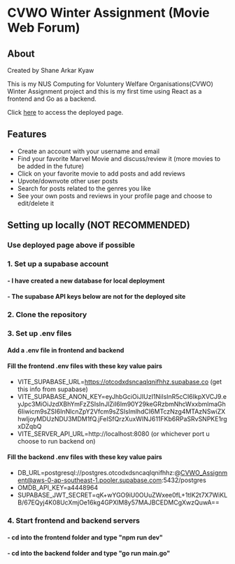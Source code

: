 # CVWO Winter Assignment (Movie Web Forum)

## About
Created by Shane Arkar Kyaw

This is my NUS Computing for Voluntery Welfare Organisations(CVWO) Winter Assignment project and this is my first time using React as a frontend and Go as a backend.

Click [here](https://cvwo-assignment-c89r.onrender.com/) to access the deployed page.

## Features
- Create an account with your username and email
- Find your favorite Marvel Movie and discuss/review it (more movies to be added in the future)
- Click on your favorite movie to add posts and add reviews
- Upvote/downvote other user posts
- Search for posts related to the genres you like
- See your own posts and reviews in your profile page and choose to edit/delete it
  
## Setting up locally (NOT RECOMMENDED)
### Use deployed page above if possible
### 1. Set up a supabase account 
#### - I have created a new database for local deployment
#### - The supabase API keys below are not for the deployed site
### 2. Clone the repository
### 3. Set up .env files
#### Add a .env file in frontend and backend
#### Fill the frontend .env files with these key value pairs
- VITE_SUPABASE_URL=https://otcodxdsncaqlqnifhhz.supabase.co (get this info from supabase)
- VITE_SUPABASE_ANON_KEY=eyJhbGciOiJIUzI1NiIsInR5cCI6IkpXVCJ9.eyJpc3MiOiJzdXBhYmFzZSIsInJlZiI6Im90Y29keGRzbmNhcWxxbmlmaGh6Iiwicm9sZSI6InNlcnZpY2Vfcm9sZSIsImlhdCI6MTczNzg4MTAzNSwiZXhwIjoyMDUzNDU3MDM1fQ.jFeISfQrzXuxWINJ611FKb6RPaSRvSNPKE1rgxDZqbQ 
- VITE_SERVER_API_URL=http://localhost:8080 (or whichever port u choose to run backend on)
#### Fill the backend .env files with these key value pairs
- DB_URL=postgresql://postgres.otcodxdsncaqlqnifhhz:@CVWO_Assignment@aws-0-ap-southeast-1.pooler.supabase.com:5432/postgres
- OMDB_API_KEY=a4448964
- SUPABASE_JWT_SECRET=qK+wYGO9iU0OUuZWxee0fL+1tlK2t7X7WiKLB/67EQyj4K08UcXmjOe16kg4GPXlM8y57MAJBCEDMCgXwzQuwA==
### 4. Start frontend and backend servers
#### - cd into the frontend folder and type "npm run dev"
#### - cd into the backend folder and type "go run main.go"

